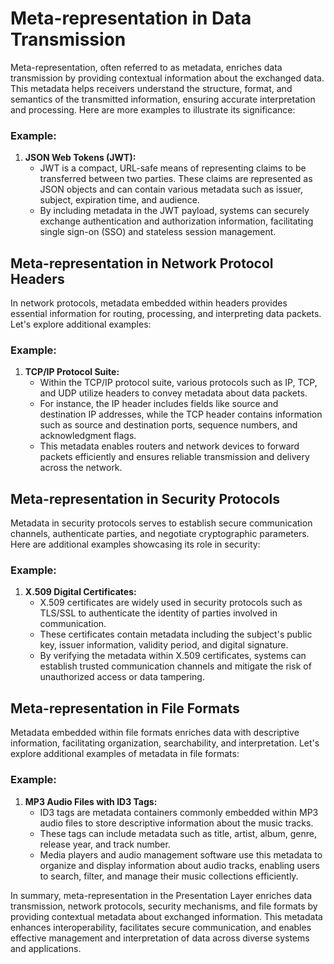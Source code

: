 # Meta-representation in Data Transmission

Meta-representation, often referred to as metadata, enriches data transmission by providing contextual information about the exchanged data. This metadata helps receivers understand the structure, format, and semantics of the transmitted information, ensuring accurate interpretation and processing. Here are more examples to illustrate its significance:

### Example:
1. **JSON Web Tokens (JWT):**
   - JWT is a compact, URL-safe means of representing claims to be transferred between two parties. These claims are represented as JSON objects and can contain various metadata such as issuer, subject, expiration time, and audience.
   - By including metadata in the JWT payload, systems can securely exchange authentication and authorization information, facilitating single sign-on (SSO) and stateless session management.

## Meta-representation in Network Protocol Headers

In network protocols, metadata embedded within headers provides essential information for routing, processing, and interpreting data packets. Let's explore additional examples:

### Example:
1. **TCP/IP Protocol Suite:**
   - Within the TCP/IP protocol suite, various protocols such as IP, TCP, and UDP utilize headers to convey metadata about data packets.
   - For instance, the IP header includes fields like source and destination IP addresses, while the TCP header contains information such as source and destination ports, sequence numbers, and acknowledgment flags.
   - This metadata enables routers and network devices to forward packets efficiently and ensures reliable transmission and delivery across the network.

## Meta-representation in Security Protocols

Metadata in security protocols serves to establish secure communication channels, authenticate parties, and negotiate cryptographic parameters. Here are additional examples showcasing its role in security:

### Example:
1. **X.509 Digital Certificates:**
   - X.509 certificates are widely used in security protocols such as TLS/SSL to authenticate the identity of parties involved in communication.
   - These certificates contain metadata including the subject's public key, issuer information, validity period, and digital signature.
   - By verifying the metadata within X.509 certificates, systems can establish trusted communication channels and mitigate the risk of unauthorized access or data tampering.

## Meta-representation in File Formats

Metadata embedded within file formats enriches data with descriptive information, facilitating organization, searchability, and interpretation. Let's explore additional examples of metadata in file formats:

### Example:
1. **MP3 Audio Files with ID3 Tags:**
   - ID3 tags are metadata containers commonly embedded within MP3 audio files to store descriptive information about the music tracks.
   - These tags can include metadata such as title, artist, album, genre, release year, and track number.
   - Media players and audio management software use this metadata to organize and display information about audio tracks, enabling users to search, filter, and manage their music collections efficiently.

In summary, meta-representation in the Presentation Layer enriches data transmission, network protocols, security mechanisms, and file formats by providing contextual metadata about exchanged information. This metadata enhances interoperability, facilitates secure communication, and enables effective management and interpretation of data across diverse systems and applications.